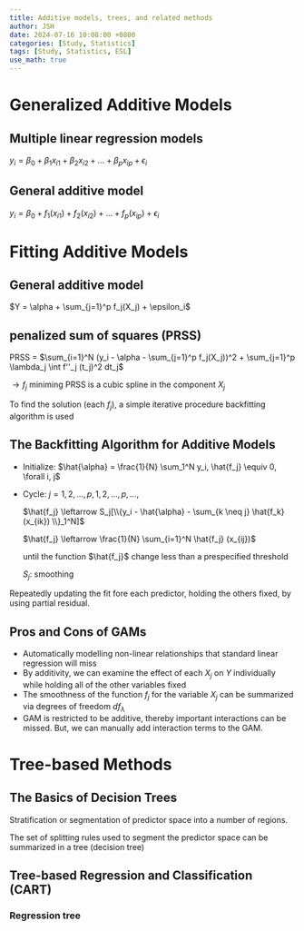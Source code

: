 ```yaml
---
title: Additive models, trees, and related methods
author: JSH
date: 2024-07-16 10:08:00 +0800
categories: [Study, Statistics]
tags: [Study, Statistics, ESL]
use_math: true
---
```


# Generalized Additive Models
## Multiple linear regression models
$y_i = \beta_0 + \beta_1 x_{i1} + \beta_2 x_{i2} + \ldots + \beta_p x_{ip} + \epsilon_i$

## General additive model
$y_i = \beta_0 + f_1(x_{i1}) + f_2(x_{i2}) + \ldots + f_p(x_{ip}) + \epsilon_i$


# Fitting Additive Models
## General additive model
$Y = \alpha + \sum_{j=1}^p f_j(X_j) + \epsilon_i$

## penalized sum of squares (PRSS)
PRSS = $\sum_{i=1}^N (y_i - \alpha - \sum_{j=1}^p f_j(X_j))^2 + \sum_{j=1}^p \lambda_j \int f''_j (t_j)^2 dt_j$

$\rightarrow f_j$ miniming PRSS is a cubic spline in the component $X_j$

To find the solution (each $f_j$), a simple iterative procedure backfitting algorithm is used

<!--- 그래서 general additive model을 fitting할 때, backfitting algorithm으로 각 변수의 함수 f를 구한 뒤, PRSS로 페널티 람다를 최적화한다는 게 지금까지 내가 이해한 내용이다--->

## The Backfitting Algorithm for Additive Models
* Initialize: $\hat{\alpha} = \frac{1}{N} \sum_1^N y_i, \hat{f_j} \equiv 0, \forall i, j$
* Cycle: $j = 1, 2, \ldots, p, 1, 2, \ldots, p, \ldots,$
  
  $\hat{f_j} \leftarrow S_j[\\{y_i - \hat{\alpha} - \sum_{k \neq j} \hat{f_k}(x_{ik}) \\}_1^N]$
  
  $\hat{f_j} \leftarrow \frac{1}{N} \sum_{i=1}^N \hat{f_j} (x_{ij})$
  
  until the function $\hat{f_j}$ change less than a prespecified threshold

  $S_j$: smoothing

Repeatedly updating the fit fore each predictor, holding the others fixed, by using partial residual.

## Pros and Cons of GAMs
* Automatically modelling non-linear relationships that standard linear regression will miss
* By additivity, we can examine the effect of each $X_j$ on $Y$ individually while holding all of the other variables fixed
* The smoothness of the function $f_j$ for the variable $X_j$ can be summarized via degrees of freedom $df_{\lambda}$
* GAM is restricted to be additive, thereby important interactions can be missed. But, we can manually add interaction terms to the GAM.


# Tree-based Methods

## The Basics of Decision Trees
Stratification or segmentation of predictor space into a number of regions.

The set of splitting rules used to segment the predictor space can be summarized in a tree (decision tree)

## Tree-based Regression and Classification (CART)
### Regression tree



